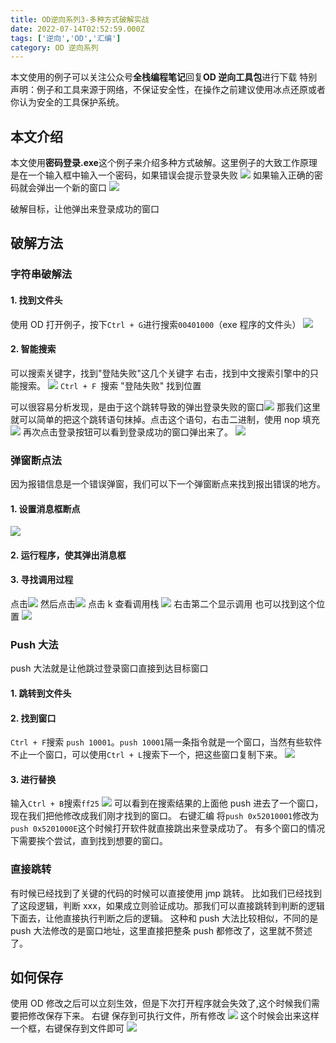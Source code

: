 ```yaml
---
title: OD逆向系列3-多种方式破解实战
date: 2022-07-14T02:52:59.000Z
tags: ['逆向','OD','汇编']
category: OD 逆向系列
---
```

  
本文使用的例子可以关注公众号**全栈编程笔记**回复**OD 逆向工具包**进行下载
特别声明：例子和工具来源于网络，不保证安全性，在操作之前建议使用冰点还原或者你认为安全的工具保护系统。

## 本文介绍

本文使用**密码登录.exe**这个例子来介绍多种方式破解。这里例子的大致工作原理是在一个输入框中输入一个密码，如果错误会提示登录失败
![](images/FmrkkKLb8WWZ8oRGkhlZPWbExIy5.png)
如果输入正确的密码就会弹出一个新的窗口
![](images/Fpsa54UzqlPBw5p3LlC4XMYO_1i5.png)

破解目标，让他弹出来登录成功的窗口

## 破解方法

### 字符串破解法

#### 1. 找到文件头

使用 OD 打开例子，按下`Ctrl + G`进行搜索`00401000`（exe 程序的文件头）
![](images/FosOPAFxcbBiZ6br2uzCxaA6rbBz.png)

#### 2. 智能搜索

可以搜索关键字，找到"登陆失败"这几个关键字
右击，找到中文搜索引擎中的只能搜索。
![](images/Fr5Hg0crmx0J9Sag538dIIE5g7vE.png)
`Ctrl + F `搜索 "登陆失败" 找到位置

可以很容易分析发现，是由于这个跳转导致的弹出登录失败的窗口![](images/Fgf3Neufi00VyGSofqmigQ0aqX2a.png)
那我们这里就可以简单的把这个跳转语句抹掉。点击这个语句，右击二进制，使用 nop 填充
![](images/FkRRFsEelrzayxuuVXJqJ4szmeA8.png)
再次点击登录按钮可以看到登录成功的窗口弹出来了。
![](images/FooNcneolp4XD4TPyQYt5UUYcVQR.png)

### 弹窗断点法

因为报错信息是一个错误弹窗，我们可以下一个弹窗断点来找到报出错误的地方。

#### 1. 设置消息框断点

![](images/FqWHbIl3630W6flZpe0F1lHdTFse.png)

#### 2. 运行程序，使其弹出消息框

#### 3. 寻找调用过程

点击![](images/FtB9EUp-7_lNkZNWVw_Pn-Ql7JKb.png)
然后点击![](images/Fr1qcYmE-Vcn6OZdbU__KqoPno0J.png)
点击 k 查看调用栈
![](images/FiARkHwepHlTZq8GDy3RckwwZaDm.png)
右击第二个显示调用
也可以找到这个位置
![](images/FhEcimNAtQzumwaA8CLcAVXOEitq.png)

### Push 大法

push 大法就是让他跳过登录窗口直接到达目标窗口

#### 1. 跳转到文件头

#### 2. 找到窗口

`Ctrl + F`搜索 `push 10001`。`push 10001`隔一条指令就是一个窗口，当然有些软件不止一个窗口，可以使用`Ctrl + L`搜索下一个，把这些窗口复制下来。
![](images/Fj0hnTKY79zkc0UsbykvzTj4IJO1.png)

#### 3. 进行替换

输入`Ctrl + B`搜索`ff25`
![](images/FvuxPZHmh0Zsd8F4eJ88_RPmtame.png)
可以看到在搜索结果的上面他 push 进去了一个窗口，现在我们把他修改成我们刚才找到的窗口。
右键汇编 将`push 0x52010001`修改为 `push 0x5201000E`这个时候打开软件就直接跳出来登录成功了。
有多个窗口的情况下需要挨个尝试，直到找到想要的窗口。

### 直接跳转

有时候已经找到了关键的代码的时候可以直接使用 jmp 跳转。
比如我们已经找到了这段逻辑，判断 xxx，如果成立则验证成功。那我们可以直接跳转到判断的逻辑下面去，让他直接执行判断之后的逻辑。
这种和 push 大法比较相似，不同的是 push 大法修改的是窗口地址，这里直接把整条 push 都修改了，这里就不赘述了。

## 如何保存

使用 OD 修改之后可以立刻生效，但是下次打开程序就会失效了,这个时候我们需要把修改保存下来。
右键 保存到可执行文件，所有修改
![](images/Frl4IujxulUsr_zYgFlpQhYjCvko.png)
这个时候会出来这样一个框，右键保存到文件即可
![](images/FgQOa10WNFr9PvEnYOGOSEyoqp8g.png)